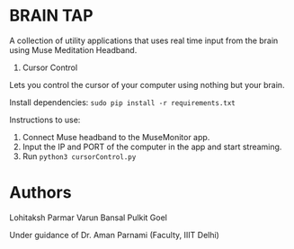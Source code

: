 BRAIN TAP
=========

A collection of utility applications that uses real time input from the brain using Muse Meditation Headband. 

1. Cursor Control

Lets you control the cursor of your computer using nothing but your brain.

Install dependencies: `sudo pip install -r requirements.txt`

Instructions to use:
1. Connect Muse headband to the MuseMonitor app.
2. Input the IP and PORT of the computer in the app and start streaming.
2. Run `python3 cursorControl.py`




Authors
=======

Lohitaksh Parmar
Varun Bansal
Pulkit Goel

Under guidance of Dr. Aman Parnami (Faculty, IIIT Delhi)